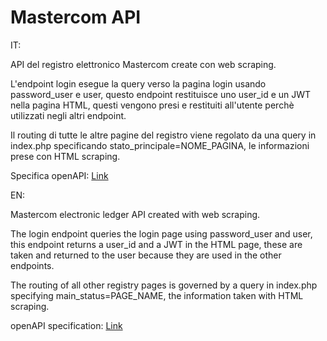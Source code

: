 # Mastercom API

IT: 

API del registro elettronico Mastercom create con web scraping.

L'endpoint login esegue la query verso la pagina login usando password_user e user, questo endpoint restituisce uno user_id e un JWT nella pagina HTML, questi vengono presi e restituiti all'utente perchè utilizzati negli altri endpoint.

Il routing di tutte le altre pagine del registro viene regolato da una query in index.php specificando stato_principale=NOME_PAGINA, le informazioni prese con HTML scraping.

Specifica openAPI: <a href="https://andrea055.github.io/mastercomAPI/">Link</a>

EN:

Mastercom electronic ledger API created with web scraping.

The login endpoint queries the login page using password_user and user, this endpoint returns a user_id and a JWT in the HTML page, these are taken and returned to the user because they are used in the other endpoints.

The routing of all other registry pages is governed by a query in index.php specifying main_status=PAGE_NAME, the information taken with HTML scraping.

openAPI specification: <a href="https://andrea055.github.io/mastercomAPI/">Link</a>